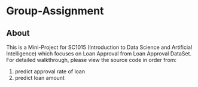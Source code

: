 # Group-Assignment
## About
This is a Mini-Project for SC1015 (Introduction to Data Science and Artificial Intelligence) which focuses on Loan Approval from Loan Approval DataSet. For detailed walkthrough, please view the source code in order from:
1. predict approval rate of loan
2. predict loan amount 
